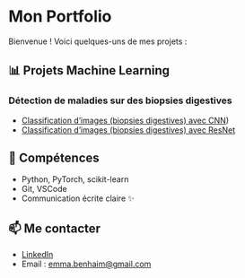 # Mon Portfolio

Bienvenue ! Voici quelques-uns de mes projets :

## 📊 Projets Machine Learning
### Détection de maladies sur des biopsies digestives
- [Classification d’images (biopsies digestives) avec CNN](https://github.com/emmab-collab/PyTorch/blob/main/Digestive_Biopsy_Classification_w_PyTorch_CNN.ipynb))
- [Classification d’images (biopsies digestives) avec ResNet](https://github.com/emmab-collab/PyTorch/blob/main/Digestive_Biopsy_Classification_w_PyTorch_ResNet.ipynb)

## 🔧 Compétences
- Python, PyTorch, scikit-learn
- Git, VSCode
- Communication écrite claire ✨

## 📫 Me contacter
- [LinkedIn](www.linkedin.com/in/emmanuelle-benhaim-6b1177166)
- Email : emma.benhaim@gmail.com
